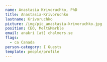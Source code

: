 ```yaml
---
name: Anastasia Krivoruchko, PhD
title: Anastasia-Krivoruchko
lastname: Krivoruchko
picture: /img/pic_anastasia-krivoruchko.jpg
position: CEO, Melt&Marble
email: anakri [at] chalmers.se
flags:
  - ca Canada
person-category: I Guests
template: people/profile
---
```

